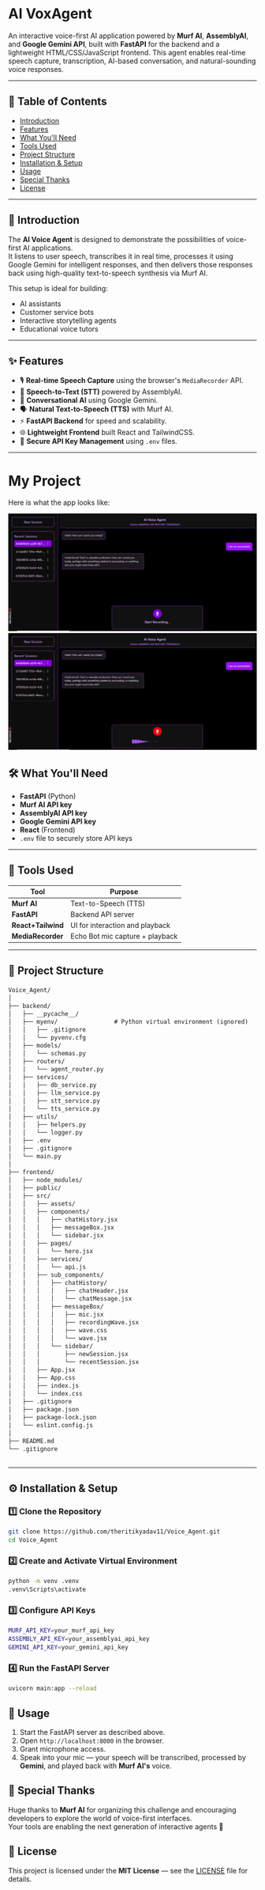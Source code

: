 # **AI VoxAgent**

An interactive voice-first AI application powered by **Murf AI**, **AssemblyAI**, and **Google Gemini API**, built with **FastAPI** for the backend and a lightweight HTML/CSS/JavaScript frontend. This agent enables real-time speech capture, transcription, AI-based conversation, and natural-sounding voice responses.

---

## 📑 Table of Contents

- [Introduction](#introduction)
- [Features](#features)
- [What You'll Need](#what-youll-need)
- [Tools Used](#tools-used)
- [Project Structure](#project-structure)
- [Installation & Setup](#installation--setup)
- [Usage](#usage)
- [Special Thanks](#special-thanks)
- [License](#license)

---

## 📖 Introduction

The **AI Voice Agent** is designed to demonstrate the possibilities of voice-first AI applications.  
It listens to user speech, transcribes it in real time, processes it using Google Gemini for intelligent responses, and then delivers those responses back using high-quality text-to-speech synthesis via Murf AI.

This setup is ideal for building:

- AI assistants
- Customer service bots
- Interactive storytelling agents
- Educational voice tutors

---

## ✨ Features

- 🎙 **Real-time Speech Capture** using the browser's `MediaRecorder` API.
- 📝 **Speech-to-Text (STT)** powered by AssemblyAI.
- 🧠 **Conversational AI** using Google Gemini.
- 🗣 **Natural Text-to-Speech (TTS)** with Murf AI.
- ⚡ **FastAPI Backend** for speed and scalability.
- 🌐 **Lightweight Frontend** built React and TailwindCSS.
- 🔑 **Secure API Key Management** using `.env` files.

---

# My Project

Here is what the app looks like:

![App Screenshot](Images/screenshot1.png)
![App Screenshot](Images/screenshot2.png)

## 🛠 What You'll Need

- **FastAPI** (Python)
- **Murf AI API key**
- **AssemblyAI API key**
- **Google Gemini API key**
- **React** (Frontend)
- `.env` file to securely store API keys

---

## 🧩 Tools Used

| Tool               | Purpose                         |
| ------------------ | ------------------------------- |
| **Murf AI**        | Text-to-Speech (TTS)            |
| **FastAPI**        | Backend API server              |
| **React+Tailwind** | UI for interaction and playback |
| **MediaRecorder**  | Echo Bot mic capture + playback |

---

## 📂 Project Structure

```
Voice_Agent/
│
├── backend/
│   ├── __pycache__/
│   ├── myenv/                # Python virtual environment (ignored)
│   │   ├── .gitignore
│   │   └── pyvenv.cfg
│   ├── models/
│   │   └── schemas.py
│   ├── routers/
│   │   └── agent_router.py
│   ├── services/
│   │   ├── db_service.py
│   │   ├── llm_service.py
│   │   ├── stt_service.py
│   │   └── tts_service.py
│   ├── utils/
│   │   ├── helpers.py
│   │   └── logger.py
│   ├── .env
│   ├── .gitignore
│   └── main.py
│
├── frontend/
│   ├── node_modules/
│   ├── public/
│   ├── src/
│   │   ├── assets/
│   │   ├── components/
│   │   │   ├── chatHistory.jsx
│   │   │   ├── messageBox.jsx
│   │   │   └── sidebar.jsx
│   │   ├── pages/
│   │   │   └── hero.jsx
│   │   ├── services/
│   │   │   └── api.js
│   │   ├── sub_components/
│   │   │   ├── chatHistory/
│   │   │   │   ├── chatHeader.jsx
│   │   │   │   └── chatMessage.jsx
│   │   │   ├── messageBox/
│   │   │   │   ├── mic.jsx
│   │   │   │   ├── recordingWave.jsx
│   │   │   │   ├── wave.css
│   │   │   │   └── wave.jsx
│   │   │   └── sidebar/
│   │   │       ├── newSession.jsx
│   │   │       └── recentSession.jsx
│   │   ├── App.jsx
│   │   ├── App.css
│   │   ├── index.js
│   │   └── index.css
│   ├── .gitignore
│   ├── package.json
│   ├── package-lock.json
│   └── eslint.config.js
│
├── README.md
└── .gitignore


```

---

## ⚙️ Installation & Setup

### 1️⃣ Clone the Repository

```bash
git clone https://github.com/theritikyadav11/Voice_Agent.git
cd Voice_Agent
```

### 2️⃣ Create and Activate Virtual Environment

```bash
python -m venv .venv
.venv\Scripts\activate
```

### 3️⃣ Configure API Keys

```bash
MURF_API_KEY=your_murf_api_key
ASSEMBLY_API_KEY=your_assemblyai_api_key
GEMINI_API_KEY=your_gemini_api_key
```

### 4️⃣ Run the FastAPI Server

```bash
uvicorn main:app --reload
```

## 🚀 Usage

1. Start the FastAPI server as described above.
2. Open `http://localhost:8000` in the browser.
3. Grant microphone access.
4. Speak into your mic — your speech will be transcribed, processed by **Gemini**, and played back with **Murf AI's** voice.

## 🙌 Special Thanks

Huge thanks to **Murf AI** for organizing this challenge and encouraging developers to explore the world of voice-first interfaces.  
Your tools are enabling the next generation of interactive agents 💜

## 📜 License

This project is licensed under the **MIT License** — see the [LICENSE](LICENSE) file for details.
